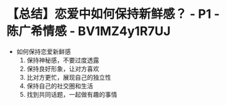 # 【总结】恋爱中如何保持新鲜感？ - P1 - 陈广希情感 - BV1MZ4y1R7UJ

-   如何保持恋爱新鲜感
    1.  保持神秘感，不要过度透露
    2.  保持良好形象，让对方喜欢
    3.  比对方更忙，展现自己的独立性
    4.  保持自己的社交圈和生活
    5.  找到共同话题，一起做有趣的事情